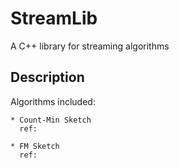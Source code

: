 StreamLib
=========

A C++ library for streaming algorithms

## Description
Algorithms included:

	* Count-Min Sketch
	  ref:

	* FM Sketch
	  ref:
